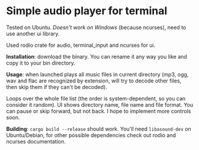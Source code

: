 # Simple audio player for terminal

Tested on Ubuntu. *Doesn't work on Windows* (because ncurses), need to use another ui library.

Used rodio crate for audio, terminal_input and ncurses for ui.

**Installation**: download the binary. You can rename it any way you like and copy it to your bin directory.

**Usage**: when launched plays all music files in current directory (mp3, ogg, wav and flac are recognized by extension, will try to decode other files, then skip them if they can't be decoded). 

Loops over the whole file list (the order is system-dependent, so you can consider it random). UI shows directory name, file name and file format. You can pause or skip forward, but not back. I hope to implement more controls soon.

**Building**: `cargo build --release` should work. You'll need `libasound-dev` on Ubuntu/Debian, for other possible dependencies check out rodio and ncurses documentation.

